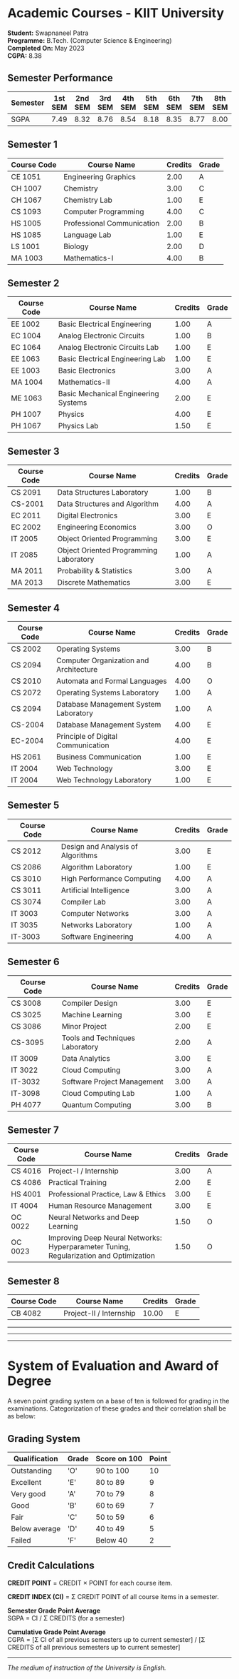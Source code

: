 # Academic Courses - KIIT University
**Student:** Swapnaneel Patra   
**Programme:** B.Tech. (Computer Science & Engineering)  
**Completed On:** May 2023  
**CGPA:** 8.38

## Semester Performance
| Semester | 1st SEM | 2nd SEM | 3rd SEM | 4th SEM | 5th SEM | 6th SEM | 7th SEM | 8th SEM |
|----------|---------|---------|---------|---------|---------|---------|---------|---------|
| SGPA     | 7.49    | 8.32    | 8.76    | 8.54    | 8.18    | 8.35    | 8.77    | 8.00    |

## Semester 1
| Course Code | Course Name | Credits | Grade |
|-------------|-------------|---------|-------|
| CE 1051 | Engineering Graphics | 2.00 | A |
| CH 1007 | Chemistry | 3.00 | C |
| CH 1067 | Chemistry Lab | 1.00 | E |
| CS 1093 | Computer Programming | 4.00 | C |
| HS 1005 | Professional Communication | 2.00 | B |
| HS 1085 | Language Lab | 1.00 | E |
| LS 1001 | Biology | 2.00 | D |
| MA 1003 | Mathematics-I | 4.00 | B |

## Semester 2
| Course Code | Course Name | Credits | Grade |
|-------------|-------------|---------|-------|
| EE 1002 | Basic Electrical Engineering | 1.00 | A |
| EC 1004 | Analog Electronic Circuits | 1.00 | B |
| EC 1064 | Analog Electronic Circuits Lab | 1.00 | E |
| EE 1063 | Basic Electrical Engineering Lab | 1.00 | E |
| EE 1003 | Basic Electronics | 3.00 | A |
| MA 1004 | Mathematics-II | 4.00 | A |
| ME 1063 | Basic Mechanical Engineering Systems | 2.00 | E |
| PH 1007 | Physics | 4.00 | E |
| PH 1067 | Physics Lab | 1.50 | E |

## Semester 3
| Course Code | Course Name | Credits | Grade |
|-------------|-------------|---------|-------|
| CS 2091 | Data Structures Laboratory | 1.00 | B |
| CS-2001 | Data Structures and Algorithm | 4.00 | A |
| EC 2011 | Digital Electronics | 3.00 | E |
| EC 2002 | Engineering Economics | 3.00 | O |
| IT 2005 | Object Oriented Programming | 3.00 | E |
| IT 2085 | Object Oriented Programming Laboratory | 1.00 | A |
| MA 2011 | Probability & Statistics | 3.00 | A |
| MA 2013 | Discrete Mathematics | 3.00 | E |

## Semester 4
| Course Code | Course Name | Credits | Grade |
|-------------|-------------|---------|-------|
| CS 2002 | Operating Systems | 3.00 | B |
| CS 2094 | Computer Organization and Architecture | 4.00 | B |
| CS 2010 | Automata and Formal Languages | 4.00 | O |
| CS 2072 | Operating Systems Laboratory | 1.00 | A |
| CS 2094 | Database Management System Laboratory | 1.00 | A |
| CS-2004 | Database Management System | 4.00 | E |
| EC-2004 | Principle of Digital Communication | 4.00 | E |
| HS 2061 | Business Communication | 1.00 | E |
| IT 2004 | Web Technology | 3.00 | E |
| IT 2004 | Web Technology Laboratory | 1.00 | E |

## Semester 5
| Course Code | Course Name | Credits | Grade |
|-------------|-------------|---------|-------|
| CS 2012 | Design and Analysis of Algorithms | 3.00 | E |
| CS 2086 | Algorithm Laboratory | 1.00 | E |
| CS 3010 | High Performance Computing | 4.00 | A |
| CS 3011 | Artificial Intelligence | 3.00 | A |
| CS 3074 | Compiler Lab | 3.00 | A |
| IT 3003 | Computer Networks | 3.00 | A |
| IT 3035 | Networks Laboratory | 1.00 | A |
| IT-3003 | Software Engineering | 4.00 | A |

## Semester 6
| Course Code | Course Name | Credits | Grade |
|-------------|-------------|---------|-------|
| CS 3008 | Compiler Design | 3.00 | E |
| CS 3025 | Machine Learning | 3.00 | E |
| CS 3086 | Minor Project | 2.00 | E |
| CS-3095 | Tools and Techniques Laboratory | 2.00 | A |
| IT 3009 | Data Analytics | 3.00 | E |
| IT 3022 | Cloud Computing | 3.00 | A |
| IT-3032 | Software Project Management | 3.00 | A |
| IT-3098 | Cloud Computing Lab | 1.00 | A |
| PH 4077 | Quantum Computing | 3.00 | B |

## Semester 7
| Course Code | Course Name | Credits | Grade |
|-------------|-------------|---------|-------|
| CS 4016 | Project-I / Internship | 3.00 | A |
| CS 4086 | Practical Training | 2.00 | E |
| HS 4001 | Professional Practice, Law & Ethics | 3.00 | E |
| IT 4004 | Human Resource Management | 3.00 | E |
| OC 0022 | Neural Networks and Deep Learning | 1.50 | O |
| OC 0023 | Improving Deep Neural Networks: Hyperparameter Tuning, Regularization and Optimization | 1.50 | O |

## Semester 8
| Course Code | Course Name | Credits | Grade |
|-------------|-------------|---------|-------|
| CB 4082 | Project-II / Internship | 10.00 | E |

---
---
---

# System of Evaluation and Award of Degree

A seven point grading system on a base of ten is followed for grading in the examinations. Categorization of these grades and their correlation shall be as below:

## Grading System
| Qualification | Grade | Score on 100 | Point |
|---------------|-------|--------------|-------|
| Outstanding   | 'O'   | 90 to 100    | 10    |
| Excellent     | 'E'   | 80 to 89     | 9     |
| Very good     | 'A'   | 70 to 79     | 8     |
| Good          | 'B'   | 60 to 69     | 7     |
| Fair          | 'C'   | 50 to 59     | 6     |
| Below average | 'D'   | 40 to 49     | 5     |
| Failed        | 'F'   | Below 40     | 2     |

## Credit Calculations

**CREDIT POINT** = CREDIT × POINT for each course item.

**CREDIT INDEX (CI)** = Σ CREDIT POINT of all course items in a semester.

**Semester Grade Point Average**  
SGPA = CI / Σ CREDITS (for a semester)

**Cumulative Grade Point Average**  
CGPA = [Σ CI of all previous semesters up to current semester] / [Σ CREDITS of all previous semesters up to current semester]

---

*The medium of instruction of the University is English.*
